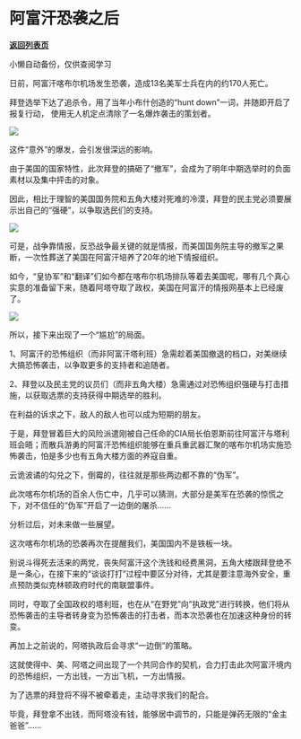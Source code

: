 # 阿富汗恐袭之后

[**返回列表页**](/gzh/政事堂2019)

小懒自动备份，仅供查阅学习

日前，阿富汗喀布尔机场发生恐袭，造成13名美军士兵在内的约170人死亡。  

  

拜登选举下达了追杀令，用了当年小布什创造的“hunt down”一词，并随即开启了报复行动， 使用无人机定点清除了一名爆炸袭击的策划者。

  

![](https://mmbiz.qpic.cn/mmbiz_jpg/rxhS23yu8cMAtC1mmRQsOI46Yq9GyOHEte7XNUQbyZXZQ6gibCib97VW0icpIDB36k3pVPd66icZ1GozSpgrNGs5Pw/640?wx_fmt=jpeg)

  

这件“意外”的爆发，会引发很深远的影响。  

  

由于美国的国家特性，此次拜登的搞砸了“撤军”，会成为了明年中期选举时的负面素材以及集中抨击的对象。

  

因此，相比于理智的美国国务院和五角大楼对死难的冷漠，拜登的民主党必须要展示出自己的“强硬”，以争取选民们的支持。

  

![](https://mmbiz.qpic.cn/mmbiz_jpg/rxhS23yu8cMAtC1mmRQsOI46Yq9GyOHEwTOjvOlS275F10ho1kknjvHy4G8vrG1LaxHaXo8hIG4jzXQwAqv3dQ/640?wx_fmt=jpeg)

  

可是，战争靠情报，反恐战争最关键的就是情报，而美国国务院主导的撤军之果断，一次性葬送了美国在阿富汗培养了20年的地下情报组织。  

  

如今，“皇协军”和“翻译”们如今都在喀布尔机场排队等着去美国呢，哪有几个真心实意的准备留下来，随着阿塔夺取了政权，美国在阿富汗的情报网基本上已经废了。  

  

![](https://mmbiz.qpic.cn/mmbiz_png/rxhS23yu8cMAtC1mmRQsOI46Yq9GyOHENH1xvKiccTq5qUdf6TMGgF8mjtQhWfhBsibrshWVdlAiaEaxuo8ASibcsA/640?wx_fmt=png)

  

所以，接下来出现了一个“尴尬”的局面。

  

1、阿富汗的恐怖组织（而非阿富汗塔利班）急需趁着美国撤退的档口，对美继续大搞恐怖袭击，以争取更多的支持者和追随者。

  

2、拜登以及民主党的议员们（而非五角大楼）急需通过对恐怖组织强硬与打击措施，以获取选票的支持获得中期选举的胜利。

  

在利益的诉求之下，敌人的敌人也可以成为短期的朋友。

  

于是，拜登冒着巨大的风险派遣刚被自己任命的CIA局长伯恩斯前往阿富汗与塔利班会晤；而散兵游勇的阿富汗恐怖组织能够在重兵重武器汇聚的喀布尔机场实施恐怖袭击，怕是多少也有五角大楼方面的养寇自重。

  

云诡波谲的勾兑之下，倒霉的，往往就是那些两边都不靠的“伪军”。

  

此次喀布尔机场的百余人伤亡中，几乎可以猜测，大部分是美军在恐袭的惊慌之下，对不信任的“伪军”开启了一边倒的屠杀......

  

分析过后，对未来做一些展望。  

  

这次喀布尔机场的恐袭再次在提醒我们，美国国内不是铁板一块。

  

别说斗得死去活来的两党，丧失阿富汗这个洗钱和经费黑洞，五角大楼跟拜登绝不是一条心，在接下来的“谈谈打打”过程中要区分对待，尤其是要注意海外安全，重点预防类似克林顿政府时代的南联盟事件。

  

同时，夺取了全国政权的塔利班，也在从“在野党”向“执政党”进行转换，他们将从恐怖袭击的主导者转身变为恐怖袭击的打击者，而本次恐袭也在加速这种身份的转变。

  

再加上之前说的，阿塔执政后会寻求“一边倒”的策略。

  

这就使得中、美、阿塔之间出现了一个共同合作的契机，合力打击此次阿富汗境内的恐怖组织，一方出钱，一方出飞机，一方出情报。  

  

为了选票的拜登将不得不被牵着走，主动寻求我们的配合。  

  

毕竟，拜登拿不出钱，而阿塔没有钱，能够居中调节的，只能是弹药无限的“金主爸爸”......  

  

